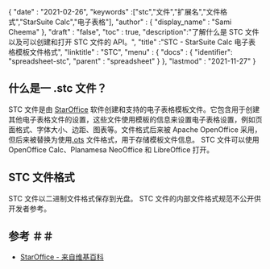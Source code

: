 {
  "date" : "2021-02-26",
  "keywords" :["stc","文件","扩展名","文件格式","StarSuite Calc","电子表格"],
  "author" : {
    "display_name" : "Sami Cheema"
},
  "draft" : "false",
  "toc" : true,
  "description":"了解什么是 STC 文件以及可以创建和打开 STC 文件的 API。",
  "title" :"STC - StarSuite Calc 电子表格模板文件格式",
  "linktitle" : "STC",
  "menu" : {
    "docs" : {
"identifier": "spreadsheet-stc",
      "parent" : "spreadsheet"
}
},
  "lastmod" : "2021-11-27"
}

## 什么是一 .stc 文件？

STC 文件是由 [StarOffice](https://www.staroffice.com/) 软件创建和支持的电子表格模板文件。它包含用于创建其他电子表格文件的设置，这些文件使用模板的信息来设置电子表格设置，例如页面格式、字体大小、边距、图表等。文件格式后来被 Apache OpenOffice 采用，但后来被替换为使用[.ots](/zh/spreadsheet/ots/) 文件格式，用于存储模板文件信息。 STC 文件可以使用 OpenOffice Calc、Planamesa NeoOffice 和 LibreOffice 打开。

## STC 文件格式

STC 文件以二进制文件格式保存到光盘。 STC 文件的内部文件格式规范不公开供开发者参考。

## 参考 ＃＃

* [StarOffice - 来自维基百科](https://en.wikipedia.org/wiki/StarOffice)

